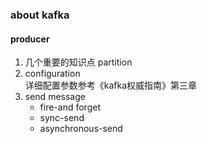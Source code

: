 ### about kafka

#### producer

1. 几个重要的知识点
   partition
2. configuration    
   详细配置参数参考《kafka权威指南》第三章
3. send message
    - fire-and forget
    - sync-send
    - asynchronous-send